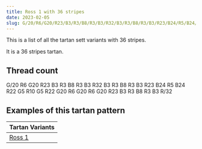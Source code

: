 ```yaml
---
title: Ross 1 with 36 stripes
date: 2023-02-05
slug: G/20/R6/G20/R23/B3/R3/B8/R3/B3/R32/B3/R3/B8/R3/B3/R23/B24/R5/B24/R22/G5/R10/G5/R22/G20/R6/G20/R6/G20/R23/B3/R3/B8/R3/B3/R/32
---
```

This is a list of all the tartan sett variants with 36 stripes.

It is a 36 stripes tartan.


## Thread count
G/20 R6 G20 R23 B3 R3 B8 R3 B3 R32 B3 R3 B8 R3 B3 R23 B24 R5 B24 R22 G5 R10 G5 R22 G20 R6 G20 R6 G20 R23 B3 R3 B8 R3 B3 R/32

## Examples of this tartan pattern

| Tartan Variants |
|---------------|
| [Ross 1](/variants/g/20/r6/g20/r23/b3/r3/b8/r3/b3/r32/b3/r3/b8/r3/b3/r23/b24/r5/b24/r22/g5/r10/g5/r22/g20/r6/g20/r6/g20/r23/b3/r3/b8/r3/b3/r/32-b304080-g008000-rc00000)||
